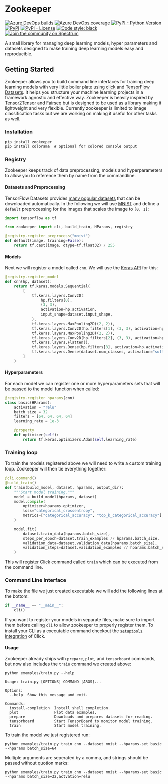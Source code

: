 # Zookeeper

[![Azure DevOps builds](https://img.shields.io/azure-devops/build/plumerai/zookeeper/11.svg?logo=azure-devops)](https://plumerai.visualstudio.com/zookeeper/_build/latest?definitionId=11&branchName=master) [![Azure DevOps coverage](https://img.shields.io/azure-devops/coverage/plumerai/zookeeper/11.svg?logo=azure-devops)](https://plumerai.visualstudio.com/zookeeper/_build/latest?definitionId=11&branchName=master) [![PyPI - Python Version](https://img.shields.io/pypi/pyversions/zookeeper.svg)](https://pypi.org/project/zookeeper/) [![PyPI](https://img.shields.io/pypi/v/zookeeper.svg)](https://pypi.org/project/zookeeper/) [![PyPI - License](https://img.shields.io/pypi/l/zookeeper.svg)](https://github.com/plumerai/zookeeper/blob/master/LICENSE) [![Code style: black](https://img.shields.io/badge/code%20style-black-000000.svg)](https://github.com/ambv/black) [![Join the community on Spectrum](https://withspectrum.github.io/badge/badge.svg)](https://spectrum.chat/larq)

A small library for managing deep learning models, hyper parameters and datasets designed to make training deep learning models easy and reproducible.

## Getting Started

Zookeeper allows you to build command line interfaces for training deep learning models with very little boiler plate using [click](https://click.palletsprojects.com/) and [TensorFlow Datasets](https://www.tensorflow.org/datasets/). It helps you structure your machine learning projects in a framework agnostic and effective way.
Zookeeper is heavily inspired by [Tensor2Tensor](https://github.com/tensorflow/tensor2tensor) and [Fairseq](https://github.com/pytorch/fairseq/) but is designed to be used as a library making it lightweight and very flexible. Currently zookeeper is limited to image classification tasks but we are working on making it useful for other tasks as well.

### Installation

```console
pip install zookeeper
pip install colorama  # optional for colored console output
```

### Registry

Zookeeper keeps track of data preprocessing, models and hyperparameters to allow you to reference them by name from the commandline.

#### Datasets and Preprocessing

TensorFlow Datasets provides [many popular datasets](https://www.tensorflow.org/datasets/datasets) that can be downloaded automatically.
In the following we will use [MNIST](http://yann.lecun.com/exdb/mnist) and define a `default` preprocessing for the images that scales the image to `[0, 1]`:

```python
import tensorflow as tf

from zookeeper import cli, build_train, HParams, registry

@registry.register_preprocess("mnist")
def default(image, training=False):
    return tf.cast(image, dtype=tf.float32) / 255
```

#### Models

Next we will register a model called `cnn`. We will use the [Keras API](https://keras.io) for this:

```python
@registry.register_model
def cnn(hp, dataset):
    return tf.keras.models.Sequential(
        [
            tf.keras.layers.Conv2D(
                hp.filters[0],
                (3, 3),
                activation=hp.activation,
                input_shape=dataset.input_shape,
            ),
            tf.keras.layers.MaxPooling2D((2, 2)),
            tf.keras.layers.Conv2D(hp.filters[1], (3, 3), activation=hp.activation),
            tf.keras.layers.MaxPooling2D((2, 2)),
            tf.keras.layers.Conv2D(hp.filters[2], (3, 3), activation=hp.activation),
            tf.keras.layers.Flatten(),
            tf.keras.layers.Dense(hp.filters[3], activation=hp.activation),
            tf.keras.layers.Dense(dataset.num_classes, activation="softmax"),
        ]
    )
```

#### Hyperparameters

For each model we can register one or more hyperparameters sets that will be passed to the model function when called:

```python
@registry.register_hparams(cnn)
class basic(HParams):
    activation = "relu"
    batch_size = 32
    filters = [64, 64, 64, 64]
    learning_rate = 1e-3

    @property
    def optimizer(self):
        return tf.keras.optimizers.Adam(self.learning_rate)
```

### Training loop

To train the models registered above we will need to write a custom training loop. Zookeeper will then tie everything together:

```python
@cli.command()
@build_train()
def train(build_model, dataset, hparams, output_dir):
    """Start model training."""
    model = build_model(hparams, dataset)
    model.compile(
        optimizer=hparams.optimizer,
        loss="categorical_crossentropy",
        metrics=["categorical_accuracy", "top_k_categorical_accuracy"],
    )

    model.fit(
        dataset.train_data(hparams.batch_size),
        steps_per_epoch=dataset.train_examples // hparams.batch_size,
        validation_data=dataset.validation_data(hparams.batch_size),
        validation_steps=dataset.validation_examples // hparams.batch_size,
    )
```

This will register Click command called `train` which can be executed from the command line.

### Command Line Interface

To make the file we just created executable we will add the following lines at the bottom:

```python
if __name__ == "__main__":
    cli()
```

If you want to register your models in separate files, make sure to import them before calling `cli` to allow zookeeper to properly register them. To install your CLI as a executable command checkout the [`setuptools` integration](http://click.palletsprojects.com/en/7.x/setuptools/) of Click.

#### Usage

Zookeeper already ships with `prepare`, `plot`, and `tensorboard` commands, but now also includes the `train` command we created above:

```console
python examples/train.py --help
```

```console
Usage: train.py [OPTIONS] COMMAND [ARGS]...

Options:
  --help  Show this message and exit.

Commands:
  install-completion  Install shell completion.
  plot                Plot data examples.
  prepare             Downloads and prepares datasets for reading.
  tensorboard         Start TensorBoard to monitor model training.
  train               Start model training.
```

To train the model we just registered run:

```console
python examples/train.py train cnn --dataset mnist --hparams-set basic --hparams batch_size=64
```

Multiple arguments are seperated by a comma, and strings should be passed without quotion marks:

```console
python examples/train.py train cnn --dataset mnist --hparams-set basic --hparams batch_size=32,actvation=relu
```
